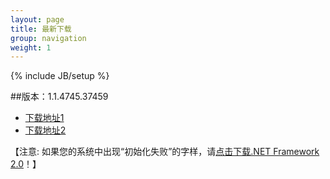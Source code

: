 ```yaml
---
layout: page
title: 最新下载
group: navigation
weight: 1
---
```


{% include JB/setup %}

##版本：1.1.4745.37459

  - <a href="http://pan.baidu.com/share/link?shareid=159622&uk=4213912968" target="_blank">下载地址1</a>
  - <a href="http://l2.yunpan.cn/lk/QkSPDzKTszEt5" target="_blank">下载地址2</a>
  
【注意: 如果您的系统中出现“初始化失败”的字样，请<a href="http://download.microsoft.com/download/c/6/e/c6e88215-0178-4c6c-b5f3-158ff77b1f38/NetFx20SP2_x86.exe" target="_blank">点击下载.NET Framework 2.0</a>！】
